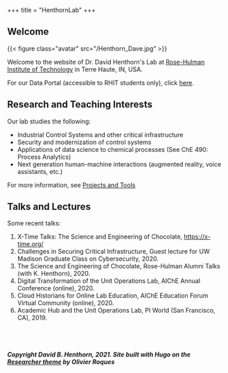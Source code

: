 +++
title = "HenthornLab"
+++

## Welcome

{{< figure class="avatar" src="/Henthorn_Dave.jpg" >}}

Welcome to the website of Dr. David Henthorn's Lab at [Rose-Hulman Institute of Technology](https://rose-hulman.edu) in Terre Haute, IN, USA.

For our Data Portal (accessible to RHIT students only), click [here](https://henthornlab.org:3000).

## Research and Teaching Interests

Our lab studies the following:
* Industrial Control Systems and other critical infrastructure
* Security and modernization of control systems
* Applications of data science to chemical processes (See ChE 490: Process Analytics)
* Next generation human-machine interactions (augmented reality, voice assistants, etc.)

For more information, see [Projects and Tools](/projects)

## Talks and Lectures

Some recent talks:
1. X-Time Talks: The Science and Engineering of Chocolate, https://x-time.org/
2. Challenges in Securing Critical Infrastructure, Guest lecture for UW Madison Graduate Class on Cybersecurity, 2020.
3. The Science and Engineering of Chocolate, Rose-Hulman Alumni Talks (with K. Henthorn), 2020.
4. Digital Transformation of the Unit Operations Lab, AIChE Annual Conference (online), 2020.
5. Cloud Historians for Online Lab Education, AIChE Education Forum Virtual Community (online), 2020.
6. Academic Hub and the Unit Operations Lab, PI World (San Francisco, CA), 2019.

<br><br>

##### Copyright David B. Henthorn, 2021. Site built with Hugo on the [Researcher theme](https://themes.gohugo.io/hugo-researcher/) by Olivier Roques
